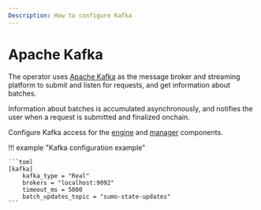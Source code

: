 ```yaml
---
Description: How to configure Kafka
---
```


# Apache Kafka

The operator uses [Apache Kafka](https://kafka.apache.org/) as the message broker and streaming
platform to submit and listen for requests, and get information about batches.

Information about batches is accumulated asynchronously, and notifies the user when a request is
submitted and finalized onchain.

Configure Kafka access for the [engine](Configuration-Files/Engine-Config-File.md) and
[manager](Configuration-Files/Manager-Config-File.md) components.

!!! example "Kafka configuration example"

    ```toml
    [kafka]
        kafka_type = "Real"
        brokers = "localhost:9092"
        timeout_ms = 5000
        batch_updates_topic = "sumo-state-updates"
    ```

